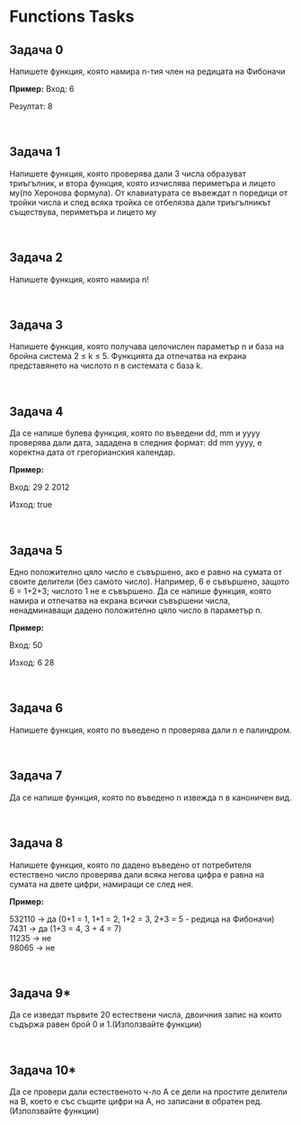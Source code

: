 # Functions Tasks

<h2> Задача 0 </h2>
<p>Напишете функция, която намира n-тия член на редицата на Фибоначи

<strong>Пример:</strong>
Вход: 6

Резултат: 8 </p></br>

<h2> Задача 1 </h2>
<p> Напишете функция, която проверява дали 3 числа образуват триъгълник, и втора функция, която изчислява периметъра и лицето му(по Херонова формула).
От клавиатурата се въвеждат n поредици от тройки числа и след всяка тройка се отбелязва дали триъгълникът съществува, периметъра и лицето му </p></br>

<h2> Задача 2 </h2>
<p>Напишете функция, която намира n!</p></br>

<h2> Задача 3 </h2>
<p>Напишете функция, която получава целочислен
параметър n и база на бройна система 2 ≤ k ≤ 5. Функцията да отпечатва
на екрана представянето на числото n в системата с база k.</p></br>

<h2> Задача 4 </h2>
<p> Да се напише булева функция, която по въведени dd, mm и yyyy проверява дали дата,
зададена в следния формат: dd mm yyyy, е коректна дата от грегорианския календар.

<strong>Пример:</strong>

Вход: 29 2 2012

Изход: true </p></br>


<h2> Задача 5 </h2>
<p>Едно положително цяло число е съвършено, ако е равно
на сумата от своите делители (без самото число). Например, 6 е съвършено, защото 6 = 1+2+3; числото 1 не е съвършено. Да се напише функция, която намира и отпечатва на екрана всички съвършени числа,
ненадминаващи дадено положително цяло число в параметър n.

<strong>Пример:</strong>

Вход: 50

Изход: 6 28
</p></br>

<h2> Задача 6 </h2>
<p>Напишете функция, която по въведено n проверява дали n е палиндром.</p></br>

<h2> Задача 7 </h2>
<p>Да се напише функция, която по въведено n извежда n в каноничен вид.</p></br>

<h2> Задача 8 </h2>
<p>Напишете функция, която по дадено въведено от потребителя естествено 
число проверява 
дали всяка негова цифра е равна на сумата на двете цифри, намиращи се 
след нея.

<strong>Пример:</strong>

532110 -> да (0+1 = 1, 1+1 = 2, 1+2 = 3, 2+3 = 5 - редица на Фибоначи)</br>
7431 -> да (1+3 = 4, 3 + 4 = 7)</br>
11235 -> не</br>
98065 -> не</br>
</p></br>

<h2> Задача 9* </h2>
<p>Да се изведат първите 20 естествени числа, двоичния запис на които 
съдържа равен брой 0 и 1.(Използвайте функции)</p></br>

<h2> Задача 10* </h2>
<p>Да се провери дали естественото ч-ло А се дели на простите делители 
на B, което е със същите цифри на А, но записани в обратен ред.(Използвайте функции)</p></br>